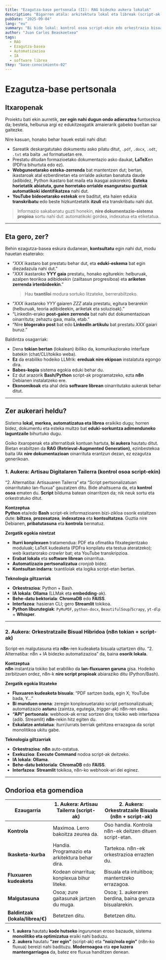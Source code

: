 ```yaml
---
title: "Ezagutza-base pertsonala (II): RAG bidezko aukera lokalak"
description: "Bigarren atala: arkitektura lokal eta libreak (script-ak eta n8n) zure ezagutza-basea RAG bidez eraikitzeko."
pubDate: "2025-09-04"
lang: "eu"
summary: "Bi bide lokal: kontrol osoa script-ekin edo orkestrazio bisuala n8n-rekin; bietan RAG, zure dokumentazio propioan oinarrituta."
author: "Juan Carlos Beaskoetxea"
tags:
  - RAG
  - Ezagutza-basea
  - Automatizazioa
  - IA
  - software librea
tkey: "base-conocimiento-02"
---
```


# Ezagutza-base pertsonala

## Itxaropenak

Proiektu bati ekin aurretik, **zer egin nahi dugun ondo adieraztea** funtsezkoa da; bestela, helburua argi ez edukitzeagatik amaierarik gabeko bueltan sar gaitezke.

Nire kasuan, honako behar hauek estali nahi ditut:

- Sareatik deskargatutako dokumentu asko pilatu ditut, `.pdf`, `.docx`, `.odt`, `.txt` eta baita `.md` formatuetan ere.
- Prestatu ditudan formazioetako dokumentazio asko daukat, **LaTeX**en (PDFra bihurtuta edo ez).
- **Webguneetarako esteka-zerrenda** bat mantentzen dut; bertan, ikastaroak atal ezberdinetan eta orrialde askotan banatuta daude (adibidez, Python ikastaro bat maila eta ikasgai askorekin). **Esteka horietatik abiatuta, gune horretako orrialde esanguratsu guztiak automatikoki identifikatzea** nahi dut.
- **YouTube bideoetarako estekak** ere baditut, eta haien edukia **transkribatu** edo beste hizkuntzetatik **itzuli** eta transkribatu nahi dut.

> Informazio sakabanatu guzti honekin, **nire dokumentazio-sistema propioa** sortu nahi dut: automatikoki gordea, indexatua eta etiketatua.

---

## Eta gero, zer?

Behin ezagutza-basea eskura dudanean, **kontsultatu** egin nahi dut, modu hauetan esaterako:

- “*XXX* ikastaro bat prestatu behar dut, eta **eduki-eskema** bat egin diezadazula nahi dut.”
- “*XXX* ikastaroko **YYY gaia** prestatu, honako egiturekin: helburuak, azalpen teorikoa adibideekin (zailtasun progresiboa) eta **ariketen zerrenda** **irtenbideekin**.”  
  > Hau **txantiloi** modura sortuko litzateke, berrerabiltzeko.
- “*XXX* ikastaroko *YYY* gaiaren *ZZZ* atala prestatu, egitura berarekin (helburuak, teoria adibideekin, ariketak eta soluzioak).”
- “LinkedIn-erako **post-gaien zerrenda** bat nahi dut dokumentazioan oinarrituta; zehaztu gaia, maila, etab.”
- “Nire **blogerako post** bat edo **LinkedIn artikulu** bat prestatu *XXX* gaiari buruz.”

Baldintza osagarriak:

- Dena **tokian bertan** (lokalean) ibiliko da, komunikaziorako interfaze batekin (chat/CLI/tokiko weba).
- **Ez** da erabiliko hodeiko LLMrik: **ereduak nire ekipoan** instalatuta egongo dira.
- **Babes-kopia** sistema egokia eduki behar du.
- Ez dut arazorik **Bash/Python** script-ak programatzeko, ezta **n8n** Debianen instalatzeko ere.
- **Ekonomikoak** eta ahal dela **software librean** oinarritutako aukerak behar ditut.

---

## Zer aukerari heldu?

Sistema **lokal, merkea, automatizatua eta librea** eraikiko dugu; horren bidez, dokumentu eta esteka multzo bat **eduki-sorkuntza adimenduneko laguntzaile** bihurtuko dugu.

Goiko itxaropenak eta alternatibak kontuan hartuta, **bi aukera** hautatu ditut. Bietan erabiltzen da **RAG (Retrieval-Augmented Generation)**, ezinbestekoa baita IAk **nire dokumentazioan** oinarrituta erantzun dezan, ez ezagutza generikoan.

### 1. Aukera: Artisau Digitalaren Tailerra (kontrol osoa script-ekin)

“2. Alternatiba: Artisauaren Tailerra” eta “Script pertsonalizatuan oinarritutako lan-fluxua” gauzatzen ditu. Bide ahaltsuena da, eta **kontrol osoa** ematen du. **Script** bilduma batean oinarritzen da; nik neuk sortu eta orkestratuko ditut.

**Kontzeptua**  
**Python** eta/edo **Bash** script-ek informazioaren bizi-zikloa osorik estaltzen dute: **biltzea**, **prozesatzea**, **indexatzea** eta **kontsultatzea**. Guztia nire Debianen, **pribatutasuna** eta **kontrola** bermatuz.

**Zergatik egokia niretzat**

- **Iturri konplexuen** tratamendua: PDF eta ofimatika fitxategientzako moduluak; LaTeX kudeaketa (PDFra konpilatu eta testua ateratzeko); web ikastarorako *crawler* bat; eta YouTube transkripzioa.
- **Erabat lokala** eta **software librean** oinarritua.
- **Automatizazio pertsonalizatua** *cronjob* bidez.
- **Kontsultan indarra**: txantiloiak eta logika script-etan bertan.

**Teknologia giltzarriak**

- **Orkestrazioa**: Python + Bash.
- **IA lokala**: **Ollama** (LLMak eta **embedding**-ak).
- **Behe-datu bektoriala**: **ChromaDB** edo **FAISS**.
- **Interfazea**: hasieran CLI; gero **Streamlit** tokikoa.
- **Python liburutegiak**: `PyMuPDF`, `python-docx`, `BeautifulSoup`/`Scrapy`, `yt-dlp` + **Whisper**.

---

### 2. Aukera: Orkestratzaile Bisual Hibridoa (n8n tokian + script-ak)

Script-en malgutasuna eta **n8n**-ren kudeaketa bisuala uztartzen ditu. “2. Alternatiba: n8n + IA bidezko automatizazioa” da, baina **osorik lokala**.

**Kontzeptua**  
**n8n** instantzia tokiko bat erabiliko da **lan-fluxuaren garuna** gisa. Hodeiko zerbitzuen ordez, n8n-k **nire script propioak** abiaraziko ditu (Python/Bash).

**Zergatik egokia litzateke**

- **Fluxuaren kudeaketa bisuala**: “PDF sartzen bada, egin X; YouTube bada, Y…”
- **Bi munduen onena**: zeregin konplexuetarako script pertsonalizatuak; automatizazio **astun**a (zaintza, egutegia, *trigger*-ak) n8n-ren esku.
- **“API” pertsonala**: webhook-ak erraz sortzen dira; tokiko web interfazea (adib. Streamlit) **n8n**-rekin hitz egiten du.
- **Eskalatze antolatua**: iturri/urrats berriak gehitzea errazagoa da script monolitikoa ukitu gabe.

**Teknologia giltzarriak**

- **Orkestrazioa**: **n8n** auto-ostatua.
- **Exekuzioa**: **Execute Command** nodoa script-ak deitzeko.
- **IA lokala**: **Ollama**.
- **Behe-datu bektoriala**: **ChromaDB** edo **FAISS**.
- **Interfazea**: **Streamlit** tokikoa, n8n-ko webhook-ari dei eginez.

---

## Ondorioa eta gomendioa

| Ezaugarria                      | 1. Aukera: Artisau Tailerra (script-ak)              | 2. Aukera: Orkestratzaile Bisuala (n8n + script-ak)     |
|---------------------------------|------------------------------------------------------|---------------------------------------------------------|
| **Kontrola**                    | Maximoa. Lerro bakoitza zeurea da.                  | Oso handia. Kontrola n8n-ek deitzen dituen script-etan. |
| **Ikasketa-kurba**              | Handia. Programazio eta arkitektura behar dira.     | Tartekoa. n8n-ek orkestrazioa errazten du.              |
| **Fluxuaren kudeaketa**         | Kodean oinarritua; konplexua bihur liteke.          | Bisuala eta intuitiboa; mantentzeko errazagoa.          |
| **Malgutasuna**                 | Osoa; zure gaitasunak jartzen du muga.              | Osoa; 1. aukeraren berdina, baina geruza bisualarekin.  |
| **Baldintzak (lokala/librea/€)**| Betetzen ditu.                                       | Betetzen ditu.                                          |

- **1. aukera** hautatu **kode hutseko** ingurunean eroso bazaude, sistema **monolitiko eta optimizatua** eraiki nahi baduzu.
- **2. aukera** hautatu **“zer egin”** (script-ak) eta **“noiz/nola egin”** (n8n-ko fluxua) bereizi nahi badituzu. **Modernoagoa** eta **epe luzera mantengarriagoa** da, batez ere fluxua handitzen denean.
